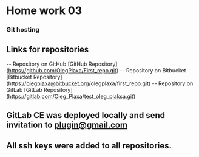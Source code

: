 # Home work 03

### Git hosting

## Links for repositories

-- Repository on GitHub [GitHub Repository] (https://github.com/OlegPlaxa/First_repo.git)
-- Repository on Bitbucket [Bitbucket Repository] (https://olegplaxa@bitbucket.org/olegplaxa/first_repo.git)
-- Repository on GitLab [GitLab Repository] (https://gitlab.com/Oleg_Plaxa/test_oleg_plaksa.git)

## GitLab CE was deployed locally and send invitation to plugin@gmail.com

## All ssh keys were added to all repositories.